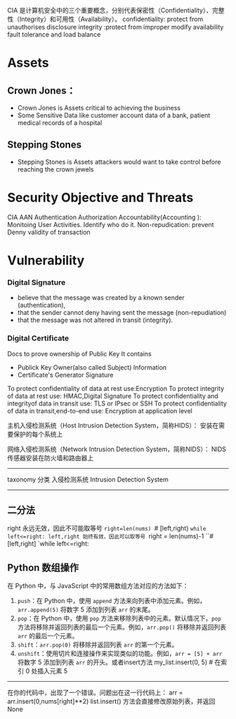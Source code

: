  CIA 是计算机安全中的三个重要概念，分别代表保密性（Confidentiality）、完整性（Integrity）和可用性（Availability）。
confidentiality: protect from unauthorises disclosure
integrity :protect from improper modify
availability fault tolerance and load balance



# Assets
## Crown Jones： 
- Crown Jones is Assets critical to achieving the business
- Some Sensitive Data like  customer account data of a bank, patient medical records of a hospital
## Stepping Stones
 - Stepping Stones is Assets attackers would want to take control before reaching the crown jewels
# Security  Objective and Threats
CIA AAN
Authentication
Authorization
Accountability(Accounting ): Monitoing User Activities. Identify who do it.
Non-repudication: prevent Denny validity of transaction
# Vulnerability

### Digital Signature
- believe that the message was created by a known sender (authentication), 
- that the sender cannot deny having sent the message (non-repudiation)
- that the message was not altered in transit (integrity).

### Digital Certificate
Docs to prove ownership of Public Key 
It contains
- Publick Key Owner(also called Subject) Information
- Certificate's Generator Signature



To protect confidentiality of data at rest use:Encryption
To protect integrity of data at rest use: HMAC,Digital Signature
To protect confidentiality and integrityof data in transit use: TLS or IPsec or SSH
To protect confidentiality of data in transit,end-to-end use: Encryption at application level



主机入侵检测系统（Host Intrusion Detection System，简称HIDS）：
	安装在需要保护的每个系统上

网络入侵检测系统（Network Intrusion Detection System，简称NIDS）：
	NIDS传感器安装在防火墙和路由器上

---
taxonomy 分类
入侵检测系统  Intrusion Detection System

---
## 二分法
right 永远无效，因此不可能取等号
`right=len(nums)
`# [left,right)
`while left<=right:
 left,right 始终有效，因此可以取等号
`right = len(nums)-1
``#[left,right]
`while left<=right:


## Python 数组操作
在 Python 中，与 JavaScript 中的常用数组方法对应的方法如下：
1. `push`：在 Python 中，使用 `append` 方法来向列表中添加元素。例如，`arr.append(5)` 将数字 5 添加到列表 `arr` 的末尾。
2. `pop`：在 Python 中，使用 `pop` 方法来移除列表中的元素。默认情况下，`pop` 方法将移除并返回列表的最后一个元素。例如，`arr.pop()` 将移除并返回列表 `arr` 的最后一个元素。
3. `shift`：`arr.pop(0)` 将移除并返回列表 `arr` 的第一个元素。
4. `unshift`：使用切片和连接操作来实现类似的功能。例如，`arr = [5] + arr` 将数字 5 添加到列表 `arr` 的开头。或者insert方法 my_list.insert(0, 5)  # 在索引 0 处插入元素 5



---
在你的代码中，出现了一个错误。问题出在这一行代码上：
arr = arr.insert(0,nums[right]\*\*2)
list.insert() 方法会直接修改原始列表，并返回 None

